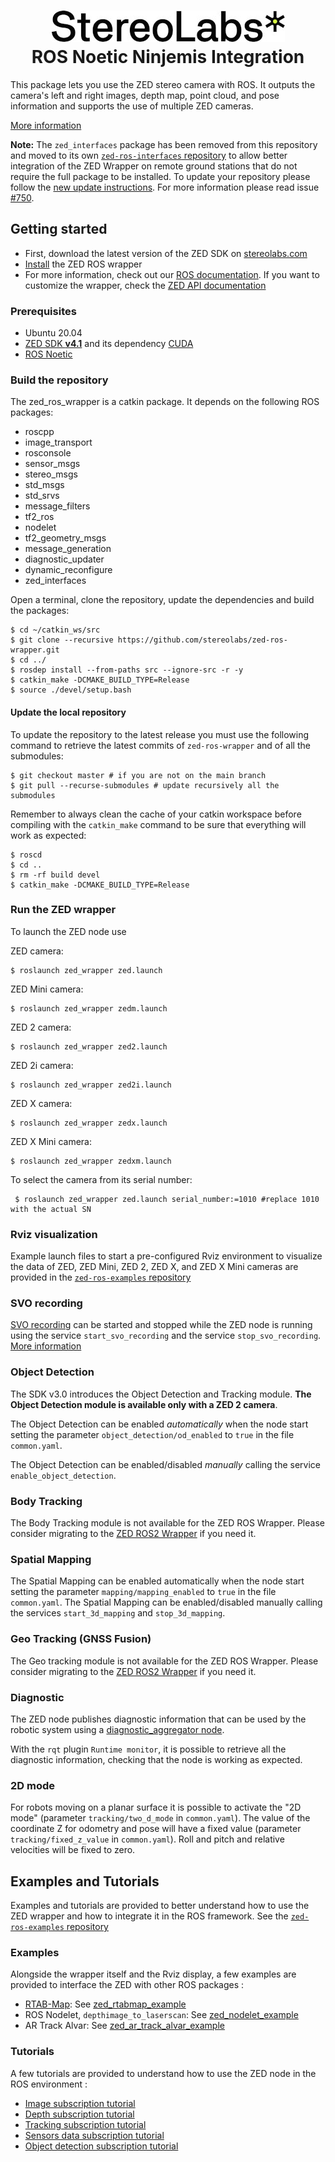 <h1 align="center">
   <img src="./images/Picto+STEREOLABS_Black.jpg" alt="Stereolabs" title="Stereolabs" /><br \>
   ROS Noetic Ninjemis Integration
</h1>

This package lets you use the ZED stereo camera with ROS. It outputs the camera's left and right images, depth map, point cloud, and pose information and supports the use of multiple ZED cameras.

[More information](https://www.stereolabs.com/documentation/guides/using-zed-with-ros/introduction.html)

**Note:** The `zed_interfaces` package has been removed from this repository and moved to its own [`zed-ros-interfaces` repository](https://github.com/stereolabs/zed-ros-interfaces) to allow better integration of the ZED Wrapper on remote ground stations that do not require the full package to be installed. To update your repository please follow the [new update instructions](https://github.com/stereolabs/zed-ros-wrapper#update-the-repository). For more information please read issue [#750](https://github.com/stereolabs/zed-ros-wrapper/issues/750).

## Getting started

- First, download the latest version of the ZED SDK on [stereolabs.com](https://www.stereolabs.com/developers/)
- [Install](#build-the-program) the ZED ROS wrapper
- For more information, check out our [ROS documentation](https://www.stereolabs.com/documentation/guides/using-zed-with-ros/introduction.html). If you want to customize the wrapper, check the [ZED API documentation](https://www.stereolabs.com/developers/documentation/API/)

### Prerequisites

- Ubuntu 20.04
- [ZED SDK **v4.1**](https://www.stereolabs.com/developers/) and its dependency [CUDA](https://developer.nvidia.com/cuda-downloads)
- [ROS Noetic](http://wiki.ros.org/noetic/Installation/Ubuntu)

### Build the repository

The zed_ros_wrapper is a catkin package. It depends on the following ROS packages:

 - roscpp
- image_transport
- rosconsole
- sensor_msgs
- stereo_msgs
- std_msgs
- std_srvs
- message_filters
- tf2_ros
- nodelet
- tf2_geometry_msgs
- message_generation
- diagnostic_updater    
- dynamic_reconfigure
- zed_interfaces

Open a terminal, clone the repository, update the dependencies and build the packages:

    $ cd ~/catkin_ws/src
    $ git clone --recursive https://github.com/stereolabs/zed-ros-wrapper.git
    $ cd ../
    $ rosdep install --from-paths src --ignore-src -r -y
    $ catkin_make -DCMAKE_BUILD_TYPE=Release
    $ source ./devel/setup.bash

#### Update the local repository

To update the repository to the latest release you must use the following command to retrieve the latest commits of `zed-ros-wrapper` and of all the submodules:

    $ git checkout master # if you are not on the main branch  
    $ git pull --recurse-submodules # update recursively all the submodules

Remember to always clean the cache of your catkin workspace before compiling with the `catkin_make` command to be sure that everything will work as expected:

    $ roscd
    $ cd ..
    $ rm -rf build devel
    $ catkin_make -DCMAKE_BUILD_TYPE=Release

### Run the ZED wrapper

To launch the ZED node use

ZED camera:

    $ roslaunch zed_wrapper zed.launch
   
ZED Mini camera:

    $ roslaunch zed_wrapper zedm.launch
   
ZED 2 camera:

    $ roslaunch zed_wrapper zed2.launch

ZED 2i camera:

    $ roslaunch zed_wrapper zed2i.launch

ZED X camera:

    $ roslaunch zed_wrapper zedx.launch  

ZED X Mini camera:

    $ roslaunch zed_wrapper zedxm.launch  

 To select the camera from its serial number:
 
     $ roslaunch zed_wrapper zed.launch serial_number:=1010 #replace 1010 with the actual SN

### Rviz visualization
Example launch files to start a pre-configured Rviz environment to visualize the data of ZED, ZED Mini, ZED 2, ZED X, and ZED X Mini cameras are provided in the [`zed-ros-examples` repository](https://github.com/stereolabs/zed-ros-examples/tree/master/zed_display_rviz)
    
### SVO recording
[SVO recording](https://www.stereolabs.com/docs/video/#video-recording) can be started and stopped while the ZED node is running using the service `start_svo_recording` and the service `stop_svo_recording`.
[More information](https://www.stereolabs.com/docs/ros/zed_node/#services)

### Object Detection
The SDK v3.0 introduces the Object Detection and Tracking module. **The Object Detection module is available only with a ZED 2 camera**. 

The Object Detection can be enabled *automatically* when the node start setting the parameter `object_detection/od_enabled` to `true` in the file `common.yaml`.

The Object Detection can be enabled/disabled *manually* calling the service `enable_object_detection`.

### Body Tracking
The Body Tracking module is not available for the ZED ROS Wrapper. Please consider migrating to the [ZED ROS2 Wrapper](https://github.com/stereolabs/zed-ros2-wrapper) if you need it.

### Spatial Mapping
The Spatial Mapping can be enabled automatically when the node start setting the parameter `mapping/mapping_enabled` to `true` in the file `common.yaml`.
The Spatial Mapping can be enabled/disabled manually calling the services `start_3d_mapping` and `stop_3d_mapping`.

### Geo Tracking (GNSS Fusion)
The Geo tracking module is not available for the ZED ROS Wrapper. Please consider migrating to the [ZED ROS2 Wrapper](https://github.com/stereolabs/zed-ros2-wrapper) if you need it.

### Diagnostic
The ZED node publishes diagnostic information that can be used by the robotic system using a [diagnostic_aggregator node](http://wiki.ros.org/diagnostic_aggregator).

With the `rqt` plugin `Runtime monitor`, it is possible to retrieve all the diagnostic information, checking that the node 
is working as expected.

### 2D mode
For robots moving on a planar surface it is possible to activate the "2D mode" (parameter `tracking/two_d_mode` in `common.yaml`). 
The value of the coordinate Z for odometry and pose will have a fixed value (parameter `tracking/fixed_z_value` in `common.yaml`). 
Roll and pitch and relative velocities will be fixed to zero.

## Examples and Tutorials
Examples and tutorials are provided to better understand how to use the ZED wrapper and how to integrate it in the ROS framework.
See the [`zed-ros-examples` repository](https://github.com/stereolabs/zed-ros-examples)

### Examples
Alongside the wrapper itself and the Rviz display, a few examples are provided to interface the ZED with other ROS packages :

- [RTAB-Map](http://introlab.github.io/rtabmap/): See [zed_rtabmap_example](https://github.com/stereolabs/zed-ros-examples/tree/master/examples/zed_rtabmap_example/README.md)
- ROS Nodelet, `depthimage_to_laserscan`: See [zed_nodelet_example](https://github.com/stereolabs/zed-ros-examples/tree/master/examples/zed_nodelet_example/README.md)
- AR Track Alvar: See [zed_ar_track_alvar_example](https://github.com/stereolabs/zed-ros-examples/tree/master/examples/zed_ar_track_alvar_example/README.md)

### Tutorials

A few tutorials are provided to understand how to use the ZED node in the ROS environment :

 - [Image subscription tutorial](https://github.com/stereolabs/zed-ros-examples/tree/master/tutorials/zed_video_sub_tutorial/README.md)
 - [Depth subscription tutorial](https://github.com/stereolabs/zed-ros-examples/tree/master/tutorials/zed_depth_sub_tutorial/README.md)
 - [Tracking subscription tutorial](https://github.com/stereolabs/zed-ros-examples/tree/master/tutorials/zed_tracking_sub_tutorial/README.md) 
 - [Sensors data subscription tutorial](https://github.com/stereolabs/zed-ros-examples/blob/master/tutorials/zed_sensors_sub_tutorial/README.md) 
 - [Object detection subscription tutorial](https://github.com/stereolabs/zed-ros-examples/blob/master/tutorials/zed_obj_det_sub_tutorial/README.md) 

